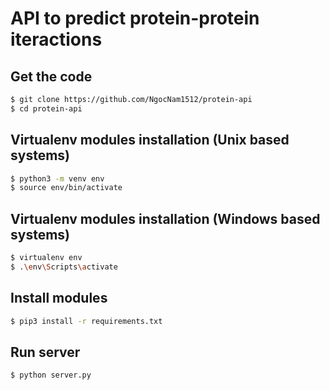 # API to predict protein-protein iteractions

## Get the code
```bash
$ git clone https://github.com/NgocNam1512/protein-api
$ cd protein-api
```
## Virtualenv modules installation (Unix based systems)
```bash
$ python3 -m venv env
$ source env/bin/activate
```
## Virtualenv modules installation (Windows based systems)
```bash
$ virtualenv env
$ .\env\Scripts\activate
```
## Install modules
```bash
$ pip3 install -r requirements.txt
```

## Run server
```bash
$ python server.py
```